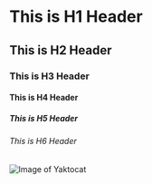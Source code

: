 # This is H1 Header
## This is H2 Header
### This is H3 Header
#### This is H4 Header
##### This is H5 Header
###### This is H6 Header

![Image of Yaktocat](https://octodex.github.com/images/yaktocat.png)

